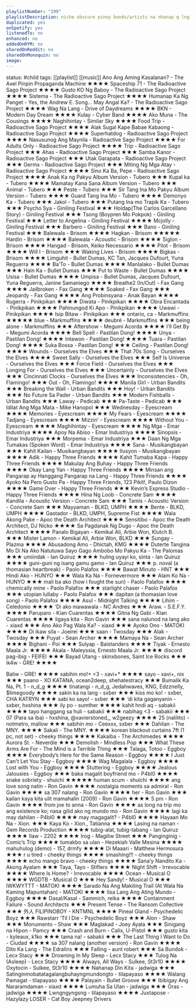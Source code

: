 ```yaml
---
playlistNumber: "199"
playlistDescription: niche obscure pinoy bands/artists na nhanap q lng sa gedli gedli di rel8 d2 mga foreigner qng followers atin atin lng 2
duplicated: yes
onSpotify: yes
listenedTo: no
enhanced: no
addedOnRYM: no
sharedOnReddit: no
sharedOnMonoquin: no
image:
---
```

status: #child 
tags: [[playlist]] [[music]] Ano Ang Aming Kasalanan? - The Axel Pinpin Propaganda Machine ★★★★
Spaceship 71 - The Radioactive Sago Project ★★★★
Gusto KO Ng Baboy - The Radioactive Sago Project ★★★★
Sistema - The Radioactive Sago Project ★★★★
Humanap Ka Ng Panget - Yes, the Andrew E. Song… May Angal Ka? - The Radioactive Sago Project ★★★★
Wag Na Lang - Drive of Daydreams ★★★★
BKN - Modern Day Dream ★★★★
Kulay - Cyber Band ★★★★
Ako Muna - The Cousings ★★★★
Naghihintay - Similar Sky ★★★★
Food Trip - Radioactive Sago Project ★★★★
Alak Sugal Kape Babae Kabaong - Radioactive Sago Project ★★★★
Superhatdog - Radioactive Sago Project ★★★★
Nasusunog Ang Maynila - Radioactive Sago Project ★★★★
For Adults Only - Radioactive Sago Project ★★★★
Trip - Radioactive Sago Project ★★★
Ahas - Radioactive Sago Project ★★★
Samba Kanor - Radioactive Sago Project ★★★
Utak Garapata - Radioactive Sago Project ★★★
Germs - Radioactive Sago Project ★★★
Miting Ng Mga Atay - Radioactive Sago Project ★★★★
Sino Ka Ba, Pepe - Radioactive Sago Project ★★★★
Anak Ka ng Pakyu Album Version - Tubero ★★★
Kupal ka - Tubero ★★★★
Mamatay Kana Sana Album Version - Tubero ★★★
Animal - Tubero ★★★
Peste - Tubero ★★★
Sir Tang Ina Mo Pakyu Album Version - Tubero ★★★★
Guard Tang Ina Mo - Tubero ★★★★
Demonyo Ka - Tubero ★★★
Jakol - Tubero ★★★
Putang Ina mo Trapik Ka - Tubero ★★★
Psycho Sya - Giniling Festival ★★★
Holdap(The Carlos Garcellano Story) - Giniling Festival ★★★
Tsong (Boypren Mo Pokpok) - Giniling Festival ★★★
Letter to Angelina - Giniling Festival ★★★★
Mcjolly - Giniling Festival ★★★
Barbero - Giniling Festival ★★★
Bano - Giniling Festival ★★★
Balewala - Brisom ★★★★
Hagkan - Brisom ★★★★★
Hardin - Brisom ★★★★
Balewala - Acoustic - Brisom ★★★★
Siglon - Brisom ★★★★
Hangad - Brisom, Keiko Necessario ★★★★
Pilot - Brisom ★★★★
Will I - Brisom ★★★
Waking Lives - Brisom ★★★★
Bigkas - Brisom ★★★★
Limguhit - Bullet Dumas, KC Tan, Jacques Dufourt, Yuna Reguerra ★★★★
Ba’To - Bullet Dumas ★★★★
Manlalako - Bullet Dumas ★★★
Hain Ka - Bullet Dumas ★★★
Put to Waste - Bullet Dumas ★★★★
Usisa - Bullet Dumas ★★★★
Umpisa - Bullet Dumas, Jacques Dufourt, Yuna Reguerra, Janine Samaniego ★★★★
Breathe2 (In/Out) - Fax Gang ★★★★
Jailbroken - Fax Gang ★★★★
Soaked - Fax Gang ★★★
Jeopardy - Fax Gang ★★★★
Ang Probinsyana - Anak Bayan ★★★★
Rugerra - Pinikpikan ★★★★
Diwata - Pinikpikan ★★★★
Obra Encantada - Pinikpikan ★★★★
Pahinungod Ki Apo - Pinikpikan ★★★★
Uwawi - Pinikpikan ★★★★
Isip Bitaw - Pinikpikan ★★★
ontario, ca - Markmuffins ★★★★★
blue - Markmuffins ★★★★
deubré - Markmuffins ★★★
being alone - Markmuffins ★★★
Aftershow - Megumi Acorda ★★★★
I’ll Get By - Megumi Acorda ★★★★
Bell Spell - Pastilan Dong! ★★★★
Unya - Pastilan Dong! ★★★★
Intawon - Pastilan Dong! ★★★★
Tuara - Pastilan Dong! ★★★★
Suka Bossa - Pastilan Dong! ★★★
Ceiling - Pastilan Dong! ★★★★
Wounds - Ourselves the Elves ★★★
That 70s Song - Ourselves the Elves ★★★★
Sweet Sally - Ourselves the Elves ★★★
Self Is Universe - Ourselves the Elves ★★★
Force Field - Ourselves the Elves ★★★
Longing For - Ourselves the Elves ★★★
Uncertainly - Ourselves the Elves ★★★
Cincinnati Clocks - Ourselves the Elves ★★★
Inconsistencies - Oh, Flamingo! ★★★
Out - Oh, Flamingo! ★★★★
Manila Girl - Urban Bandits ★★★
Breaking the Wall - Urban Bandits ★★★
Hoy! - Urban Bandits ★★★
No Future Sa Pader - Urban Bandits ★★★
Modern Fishballs - Urban Bandits ★★★
Laway - Pedicab ★★★
Pa-Taste - Pedicab ★★★
Idilat Ang Mga Mata - Mike Hanopol ★★★
Wednesday - Eyescream ★★★★
Memories - Eyescream ★★★★
My Fears - Eyescream ★★★★
Tadjang - Eyescream ★★★★
Mizzin’ - Eyescream ★★★★
Without You - Eyescream ★★★★
Maghihintay - Eyescream ★★★★
Ng Mga - Emar Industriya ★★★★
Apoy Na Abiso - Emar Industriya ★★★★
Sinopsis - Emar Industriya ★★★
Morpema - Emar Industriya ★★★
Daan Ng Mga Tumakas (Spoken Word) - Emar Industriya ★★★★
Sana - Musikangbayan ★★★
Kahit Kailan - Musikangbayan ★★★★
Ilusyon - Musikangbayan ★★★★
Adik - Happy Three Friends ★★★★
Kahit Tumaba Kapa - Happy Three Friends ★★★★
Makulay Ang Buhay - Happy Three Friends ★★★★
Okay Lang Yan - Happy Three Friends ★★★★
Minsan ang Pangarap ay Hanggang Pangarap na Lang - Happy Three Friends ★★★★
Ayoko Na Pero Gusto Pa - Happy Three Friends, 123 Pikit!, Paulo Dizon ★★★★
Game Over - Happy Three Friends ★★★
Kevin’s Express Studio - Happy Three Friends ★★★★
Hina Ng Loob - Concrete Sam ★★★★
Kandila - Acoustic Version - Concrete Sam ★★★
Tamis - Acoustic Version - Concrete Sam ★★★
Mayyaman - BLKD, UMPH ★★★★
Bente - BLKD, UMPH ★★★★
Gastador - BLKD, UMPH, Supreme Fist ★★★★
Wala Akong Pake - Apoc the Death Architect ★★★★
Sensitibo - Apoc the Death Architect, DJ Nicko ★★★★
Sa Pagdanak Ng Dugo - Apoc the Death Architect ★★★★
Panalo Bigayan - Kemikal Ali, Arbie Won, Klutch B. ★★★
Mister Lamon - Kemikal Ali, Arbie Won, BLKD ★★★
Sungay - Plazma ★★★★
Abusadong Amo - Dhictah, KMG ★★★★
Duterte Tangina Mo Di Na Ako Natutuwa Sayo Gago Ambobo Mo Pakyu Ka - The Palomas ★★★
umiindak - Ian Quiruz ★★★★
huling uyayi ko, sinta - Ian Quiruz ★★★★
guni-guni ng isang gamu gamo - Ian Quiruz ★★★
p. noval (a thomasian heartbreak) - Paolo Palafox ★★★★
Bawat Minuto - HNT ★★★
Hindi Ako - HUNYO ★★★
Wala Ka Na - Fornevermore ★★★
Alam Ko Na - HUNYO ★★★
mali ba ako (how i fought the sun) - Paolo Palafox ★★★★
chemically mine - Paolo Palafox ★★★
starlight chaser - Paolo Palafox ★★★
utopian lullaby - Paolo Palafox ★★★
dapitan (a thomasian love song) - Paolo Palafox ★★★★
Asul - Midnight Talking ★★★★
Lihim - Celedonio ★★★★
‘Di ako mawawala - NC Andres ★★★
Araw. - S.E.F.Y. ★★★★
Paruparo - Kian Cuarentas ★★★★
Gitna Ng Gabi - Kian Cuarentas ★★★★
ligaya kita - Ron Gavin ★★★
sana nalunod na lang ako - xiaxd ★★★
Ano Ako Pag Wala Ka? - xiaxd ★★★
Ayoko Ono - MATOKI ★★★★
Di ikaw sila - Joeirei ★★★
saan - Twosday ★★★
Alak - Twosday ★★★
Puyat - Sean Archer ★★★★
Mamaya Na - Sean Archer ★★★★
Bighani - Poi ★★★
Sulyap - Baistanders ★★★★
Tiyak - Ernesto Maala Jr. ★★★★
Akala - Maleyssia, Ernesto Maala Jr. ★★★★
discord pag-ibig - FEIFEI ★★★
Bayad Utang - skinxbones, Saint Ice Rocks ★★★
ik4w - GRE! ★★★★


Baliw - GRE! ★★★★
sabihin mo!+ <3 - xavi+* ★★★★
sayo - xavi+, nix ★★★ 
paano - XO KATANA, ocean2deep, shehatestracy ★★★
Bumalik Ka Na, Pt. 1 - n_d_g ★★★★
tinatangi - n_d_g, Jedahwaves, KNG, Edzznelly, $limegoody ★★★★
sakin ka na lang - sxber ★★★
kiss mo ko! - sxber, CHA KATRYN ★★★
sabi ko sayo! - sxber ★★★
‘di kita gaganyanin - sxber, hxshina ★★★
ily po - sumther ★★★★
kahit hndi aq - sabakii ★★★★
tayo hanggang sa huli - sabakii ★★★
nabihag <3 - sabakii ★★★
07 (Para sa iba) - hxshina, @xavierstoned_, w2geezy ★★★★
25 (nalilito) - notmetro, mallow ★★★
sabihin mo - Ceexxx, sxber ★★★
Dahilan - The MNY. ★★★★
Sakali - The MNY. ★★★★
korean blackout curtains 7ft (1 pc, not set) - cheeky things ★★★★
Kakaiba - The Archimedes ★★★★
Aurora St. - Neverdie ★★★
Demolish - Mindless Pop ★★★
What These Arms Are For - The Mind is a Terrible Thing ★★★
Talaga, Totoo - Eggboy ★★★★
Everybody’s Here for the Same Reason - Eggboy ★★★★
I Just Can't Let You Stay - Eggboy ★★★★
Wag Magalala - Eggboy ★★★★
Lost with You - Eggboy ★★★★
Stuttering - Eggboy ★★★★
Jealous Jalousies - Eggboy ★★★
baka magalit boyfriend mo - P4bl0 ★★★★
snake sobriety - shuichi ★★★★★
human scum - shuichi ★★★★
ang love song natin - Ron Gavin ★★★★
nostalgia moments sa admiral - Ron Gavin ★★★★
sa 307 nalang - Ron Gavin ★★★★
her - Ron Gavin ★★★
kailan kaya kita ulit mamahalin (2009) - Ron Gavin ★★★★
5 pm - Ron Gavin ★★★★
from joe to anna - Ron Gavin ★★★★
as long na trip mo ang existence ko; nasa gilid ako ng mundo mo - Ron Gavin ★★★★
lagi ka may dahilan - P4bl0 ★★★★
may magagalit? - P4bl0 ★★★★
Hayaan Mo Na - Xion. ★★★
Kaya Ko - Xion., Tatianna ★★★★
Lasing na naman - Gem Records Production ★★★★
tubig-alat, tubig-tabang - Ian Quiruz ★★★★
Ilaw - 2202 ★★★★
Irog - Magiliw Street ★★★
Panginginig - Comic’s Trip ★★★★
tumakbo sa ulan - Hezekiah Valle Mesina ★★★★
mahuhulog (demo) - 157, drmfy ★★★★
Di Maaari - Matthew Hermosura ★★★
r u tired - cheeky things ★★★★
smashing!!! - cheeky things ★★★★
echo mango bravo - cheeky things ★★★★
Sana’y Nandito Ka - Akong Ayalam ★★★
Taya, Tayo - Stiflers ★★★★
Night Shift - Irrevocable ★★★★
Where Is Home? - Irrevocable ★★★★
Ocean - Musical O ★★★★
WGDTB - Musical O ★★★
Hey Sandy! - Musical O ★★★
IWKWYTTT - MATOKI ★★★★
Sarado Na Ang Makiling Trail (At Wala Na Kaming Mapuntahan) - MATOKI ★★★★
Iisa Lang Ang Ating Mundo - Eggboy ★★★★
Dasal/Kasal - Sammich, reika ★★★★
Containment Failure - Sound Architects ★★★
Present Tense - The Ransom Collective ★★★
外人 FILIPINOBOY - KNTMNL ★★★★
Pineal Gland - Psychedelic Boyz ★★★
Rawstarr ‘Til I Die - Psychedelic Boyz ★★★
Alon - Shaw ★★★
Monumento - Shaw ★★★
Maglakad - Joey Ayala ★★★
Sinigang na Hipon - Pamcy ★★★
Crash and Burn - Calix, U-Pistol ★★★
gusto kita - kyleaux, k1ko ★★★
tama na! - sabakii ★★★
The Last Thing I Want to Do - Ciudad ★★★★
sa 307 nalang (another version) - Ron Gavin ★★★★
Dito Ka Lang - The Edralins ★★★
Falling - aunt robert ★★★
Sa Bundok - Lecx Stacy ★★★
Drowning In My Sleep - Lecx Stacy ★★★
Tulog Na (Asleep) - Lecx Stacy ★★★★
Always, All Ways - Sulkee, St3r10 ★★★★
Oxytocin - Sulkee, St3r10 ★★★★
Nahanap Din Kita - jadwiga ★★★
Satinginmobatatagalangbuhayngmundongto - tilapayaso ★★★★
Walang Pamagat - tilapayaso ★★★★
Palayain - Bullet Groove ★★★
Ibibigay Ang Nararamdaman - xiaxd ★★★★
Lumuha Sa Ulan - jadwiga ★★★
Oras - jadwiga ★★★★
Lwngngyngsng - tilapayaso ★★★★
Juxtapose - Hazylazy
LOSER - Cat Boy Jeepney Drivers

